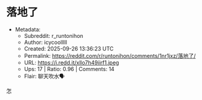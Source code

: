 # 落地了

- Metadata:
  - Subreddit: r_runtonihon
  - Author: icycoolllll
  - Created: 2025-09-26 13:36:23 UTC
  - Permalink: https://reddit.com/r/runtonihon/comments/1nr1jxz/落地了/
  - URL: https://i.redd.it/xllo7h49iirf1.jpeg
  - Ups: 17 | Ratio: 0.96 | Comments: 14
  - Flair: 聊天吹水🗣️


怎

